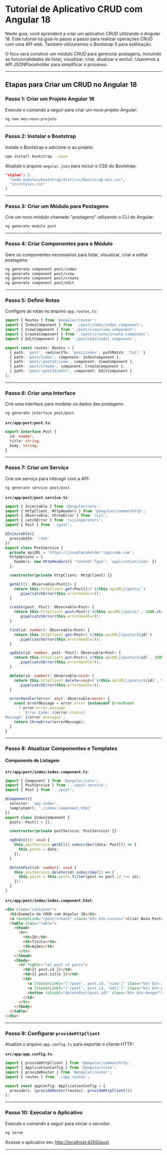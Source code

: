 
# Tutorial de Aplicativo CRUD com Angular 18

Neste guia, você aprenderá a criar um aplicativo CRUD utilizando o Angular 18. Este tutorial irá guiá-lo passo a passo para realizar operações CRUD com uma API web. Também utilizaremos o Bootstrap 5 para estilização.

O foco será construir um módulo CRUD para gerenciar postagens, incluindo as funcionalidades de listar, visualizar, criar, atualizar e excluir. Usaremos a API JSONPlaceholder para simplificar o processo.

---

## Etapas para Criar um CRUD no Angular 18

### Passo 1: Criar um Projeto Angular 18

Execute o comando a seguir para criar um novo projeto Angular:

```bash
ng new meu-novo-projeto
```

---

### Passo 2: Instalar o Bootstrap

Instale o Bootstrap e adicione-o ao projeto:

```bash
npm install bootstrap --save
```

Atualize o arquivo `angular.json` para incluir o CSS do Bootstrap:

```json
"styles": [
  "node_modules/bootstrap/dist/css/bootstrap.min.css",
  "src/styles.css"
]
```

---

### Passo 3: Criar um Módulo para Postagens

Crie um novo módulo chamado "postagens" utilizando o CLI do Angular:

```bash
ng generate module post
```

---

### Passo 4: Criar Componentes para o Módulo

Gere os componentes necessários para listar, visualizar, criar e editar postagens:

```bash
ng generate component post/index
ng generate component post/view
ng generate component post/create
ng generate component post/edit
```

---

### Passo 5: Definir Rotas

Configure as rotas no arquivo `app.routes.ts`:

```typescript
import { Routes } from '@angular/router';
import { IndexComponent } from './post/index/index.component';
import { ViewComponent } from './post/view/view.component';
import { CreateComponent } from './post/create/create.component';
import { EditComponent } from './post/edit/edit.component';

export const routes: Routes = [
  { path: 'post', redirectTo: 'post/index', pathMatch: 'full' },
  { path: 'post/index', component: IndexComponent },
  { path: 'post/:postId/view', component: ViewComponent },
  { path: 'post/create', component: CreateComponent },
  { path: 'post/:postId/edit', component: EditComponent }
];
```

---

### Passo 6: Criar uma Interface

Crie uma interface para modelar os dados das postagens:

```bash
ng generate interface post/post
```

**`src/app/post/post.ts`**:

```typescript
export interface Post {
  id: number;
  title: string;
  body: string;
}
```

---

### Passo 7: Criar um Serviço

Crie um serviço para interagir com a API:

```bash
ng generate service post/post
```

**`src/app/post/post.service.ts`**:

```typescript
import { Injectable } from '@angular/core';
import { HttpClient, HttpHeaders } from '@angular/common/http';
import { Observable, throwError } from 'rxjs';
import { catchError } from 'rxjs/operators';
import { Post } from './post';

@Injectable({
  providedIn: 'root'
})
export class PostService {
  private apiURL = 'https://jsonplaceholder.typicode.com';
  httpOptions = {
    headers: new HttpHeaders({ 'Content-Type': 'application/json' })
  };

  constructor(private httpClient: HttpClient) {}

  getAll(): Observable<Post[]> {
    return this.httpClient.get<Post[]>(`${this.apiURL}/posts/`)
      .pipe(catchError(this.errorHandler));
  }

  create(post: Post): Observable<Post> {
    return this.httpClient.post<Post>(`${this.apiURL}/posts/`, JSON.stringify(post), this.httpOptions)
      .pipe(catchError(this.errorHandler));
  }

  find(id: number): Observable<Post> {
    return this.httpClient.get<Post>(`${this.apiURL}/posts/${id}`)
      .pipe(catchError(this.errorHandler));
  }

  update(id: number, post: Post): Observable<Post> {
    return this.httpClient.put<Post>(`${this.apiURL}/posts/${id}`, JSON.stringify(post), this.httpOptions)
      .pipe(catchError(this.errorHandler));
  }

  delete(id: number): Observable<void> {
    return this.httpClient.delete<void>(`${this.apiURL}/posts/${id}`, this.httpOptions)
      .pipe(catchError(this.errorHandler));
  }

  errorHandler(error: any): Observable<never> {
    const errorMessage = error.error instanceof ErrorEvent
      ? error.error.message
      : `Error Code: ${error.status}
Message: ${error.message}`;
    return throwError(errorMessage);
  }
}
```

---

### Passo 8: Atualizar Componentes e Templates

#### **Componente de Listagem**
**`src/app/post/index/index.component.ts`**:

```typescript
import { Component } from '@angular/core';
import { PostService } from '../post.service';
import { Post } from '../post';

@Component({
  selector: 'app-index',
  templateUrl: './index.component.html'
})
export class IndexComponent {
  posts: Post[] = [];

  constructor(private postService: PostService) {}

  ngOnInit(): void {
    this.postService.getAll().subscribe((data: Post[]) => {
      this.posts = data;
    });
  }

  deletePost(id: number): void {
    this.postService.delete(id).subscribe(() => {
      this.posts = this.posts.filter(post => post.id !== id);
    });
  }
}
```

**`src/app/post/index/index.component.html`**:

```html
<div class="container">
  <h1>Exemplo de CRUD com Angular 18</h1>
  <a routerLink="/post/create" class="btn btn-success">Criar Nova Postagem</a>
  <table class="table">
    <thead>
      <tr>
        <th>ID</th>
        <th>Título</th>
        <th>Ações</th>
      </tr>
    </thead>
    <tbody>
      <tr *ngFor="let post of posts">
        <td>{{ post.id }}</td>
        <td>{{ post.title }}</td>
        <td>
          <a [routerLink]="['/post', post.id, 'view']" class="btn btn-info">Visualizar</a>
          <a [routerLink]="['/post', post.id, 'edit']" class="btn btn-primary">Editar</a>
          <button (click)="deletePost(post.id)" class="btn btn-danger">Excluir</button>
        </td>
      </tr>
    </tbody>
  </table>
</div>
```

---

### Passo 9: Configurar `provideHttpClient`

Atualize o arquivo `app.config.ts` para exportar o cliente HTTP:

**`src/app/app.config.ts`**:

```typescript
import { provideHttpClient } from '@angular/common/http';
import { ApplicationConfig } from '@angular/core';
import { provideRouter } from '@angular/router';
import { routes } from './app.routes';

export const appConfig: ApplicationConfig = {
  providers: [provideRouter(routes), provideHttpClient()]
};
```

---

### Passo 10: Executar o Aplicativo

Execute o comando a seguir para iniciar o servidor:

```bash
ng serve
```

Acesse o aplicativo em: [http://localhost:4200/post](http://localhost:4200/post)

---

